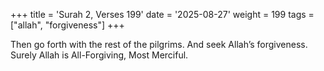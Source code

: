 +++
title = 'Surah 2, Verses 199'
date = '2025-08-27'
weight = 199
tags = ["allah", "forgiveness"]
+++

Then go forth with the rest of the pilgrims. And seek Allah’s forgiveness. Surely Allah is All-Forgiving, Most Merciful.